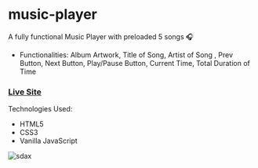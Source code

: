 # music-player

A fully functional Music Player with preloaded 5 songs 🎧
+ Functionalities: Album Artwork, Title of Song, Artist of Song , Prev Button, Next Button, Play/Pause Button, Current Time, Total Duration of Time

### [Live Site](https://tonykimdev.github.io/music-player/)

Technologies Used: 
+ HTML5 
+ CSS3
+ Vanilla JavaScript 

![sdax](https://user-images.githubusercontent.com/68490255/137050168-52fe6db6-6cad-4ec2-b903-7fd1600492cd.jpg)
